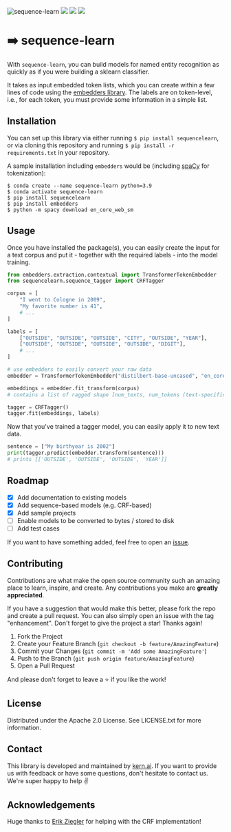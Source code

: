 ![sequence-learn](https://uploads-ssl.webflow.com/61e47fafb12bd56b40022a49/6274762101c203108c785958_banner.png)
<img src="https://img.shields.io/badge/version-0.0.5-green" />
<img src="https://img.shields.io/badge/pip-0.0.5-green" />
<img src="https://img.shields.io/badge/python-3.9-blue" />

# ➡️ sequence-learn
With `sequence-learn`, you can build models for named entity recognition as quickly as if you were building a sklearn classifier.

It takes as input embedded token lists, which you can create within a few lines of code using the [embedders library](https://github.com/code-kern-ai/embedders). The labels are on token-level, i.e., for each token, you must provide some information in a simple list.

## Installation
You can set up this library via either running `$ pip install sequencelearn`, or via cloning this repository and running `$ pip install -r requirements.txt` in your repository.

A sample installation including `embedders` would be (including [spaCy](https://github.com/explosion/spaCy) for tokenization):
```
$ conda create --name sequence-learn python=3.9
$ conda activate sequence-learn
$ pip install sequencelearn
$ pip install embedders
$ python -m spacy download en_core_web_sm
```

## Usage
Once you have installed the package(s), you can easily create the input for a text corpus and put it - together with the required labels - into the model training.

```python
from embedders.extraction.contextual import TransformerTokenEmbedder
from sequencelearn.sequence_tagger import CRFTagger

corpus = [
    "I went to Cologne in 2009",
    "My favorite number is 41",
    # ...
]

labels = [
    ["OUTSIDE", "OUTSIDE", "OUTSIDE", "CITY", "OUTSIDE", "YEAR"],
    ["OUTSIDE", "OUTSIDE", "OUTSIDE", "OUTSIDE", "DIGIT"],
    # ...
]

# use embedders to easily convert your raw data
embedder = TransformerTokenEmbedder("distilbert-base-uncased", "en_core_web_sm")

embeddings = embedder.fit_transform(corpus)
# contains a list of ragged shape [num_texts, num_tokens (text-specific), embedding_dimension]

tagger = CRFTagger()
tagger.fit(embeddings, labels)
```

Now that you've trained a tagger model, you can easily apply it to new text data.

```python
sentence = ["My birthyear is 2002"]
print(tagger.predict(embedder.transform(sentence)))
# prints [['OUTSIDE', 'OUTSIDE', 'OUTSIDE', 'YEAR']]
```

## Roadmap
- [x] Add documentation to existing models
- [x] Add sequence-based models (e.g. CRF-based)
- [x] Add sample projects
- [ ] Enable models to be converted to bytes / stored to disk
- [ ] Add test cases

If you want to have something added, feel free to open an [issue](https://github.com/code-kern-ai/sequence-learn/issues).

## Contributing
Contributions are what make the open source community such an amazing place to learn, inspire, and create. Any contributions you make are **greatly appreciated**.

If you have a suggestion that would make this better, please fork the repo and create a pull request. You can also simply open an issue with the tag "enhancement".
Don't forget to give the project a star! Thanks again!

1. Fork the Project
2. Create your Feature Branch (`git checkout -b feature/AmazingFeature`)
3. Commit your Changes (`git commit -m 'Add some AmazingFeature'`)
4. Push to the Branch (`git push origin feature/AmazingFeature`)
5. Open a Pull Request

And please don't forget to leave a ⭐ if you like the work! 

## License
Distributed under the Apache 2.0 License. See LICENSE.txt for more information.

## Contact
This library is developed and maintained by [kern.ai](https://github.com/code-kern-ai). If you want to provide us with feedback or have some questions, don't hesitate to contact us. We're super happy to help ✌️

## Acknowledgements
Huge thanks to [Erik Ziegler](https://github.com/erksch) for helping with the CRF implementation!
